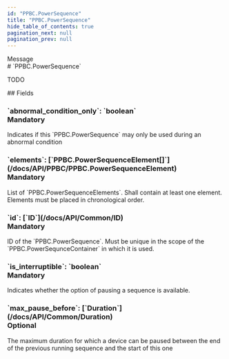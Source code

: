 ```yaml
---
id: "PPBC.PowerSequence"
title: "PPBC.PowerSequence"
hide_table_of_contents: true
pagination_next: null
pagination_prev: null
---
```


<div style={{ display: "flex", flexDirection: "row", alignItems: "start", justifyContent: "center" }}>
<div style={{ flexBasis: "35rem", flexGrow: "0", minWidth: "0" }}>
<div style={{ marginLeft: "1rem", marginBottom: "2rem" }}>
<div class="api-title">
<div style={{ width: "fit-content", fontWeight: 500, color: "gray" }}>
Message
</div>
# `PPBC.PowerSequence`
</div>


TODO

</div>

<div style={{ marginLeft: "1rem" }}>
## Fields
</div>
<div class="field-card">
<h3>`abnormal_condition_only`: <span className="type-link">`boolean`</span> <div style={{ float: "right", color: "#888888", fontSize: '10pt', fontWeight: "400" }}>Mandatory</div></h3>
Indicates if this `PPBC.PowerSequence` may only be used during an abnormal condition

</div>
<div class="field-card">
<h3>`elements`: <span className="type-link">[`PPBC.PowerSequenceElement[]`](/docs/API/PPBC/PPBC.PowerSequenceElement)</span> <div style={{ float: "right", color: "#888888", fontSize: '10pt', fontWeight: "400" }}>Mandatory</div></h3>
List of `PPBC.PowerSequenceElements`. Shall contain at least one element. Elements must be placed in chronological order.

</div>
<div class="field-card">
<h3>`id`: <span className="type-link">[`ID`](/docs/API/Common/ID)</span> <div style={{ float: "right", color: "#888888", fontSize: '10pt', fontWeight: "400" }}>Mandatory</div></h3>
ID of the `PPBC.PowerSequence`. Must be unique in the scope of the `PPBC.PowerSequnceContainer` in which it is used.

</div>
<div class="field-card">
<h3>`is_interruptible`: <span className="type-link">`boolean`</span> <div style={{ float: "right", color: "#888888", fontSize: '10pt', fontWeight: "400" }}>Mandatory</div></h3>
Indicates whether the option of pausing a sequence is available.

</div>
<div class="field-card">
<h3>`max_pause_before`: <span className="type-link">[`Duration`](/docs/API/Common/Duration)</span> <div style={{ float: "right", color: "#888888", fontSize: '10pt', fontWeight: "400" }}>Optional</div></h3>
The maximum duration for which a device can be paused between the end of the previous running sequence and the start of this one

</div>
</div>
</div>